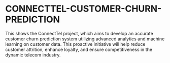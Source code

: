 # CONNECTTEL-CUSTOMER-CHURN-PREDICTION
This shows the ConnectTel project, which aims to develop an accurate customer churn prediction system utilizing advanced analytics and machine learning on customer data. This proactive initiative will help reduce customer attrition, enhance loyalty, and ensure competitiveness in the dynamic telecom industry.




